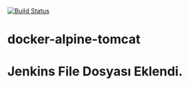 [![Build Status](https://travis-ci.org/ozkanaykut/docker-alpine-tomcat.svg?branch=master)](https://travis-ci.org/ozkanaykut/docker-alpine-tomcat)

# docker-alpine-tomcat

# Jenkins File Dosyası Eklendi.
